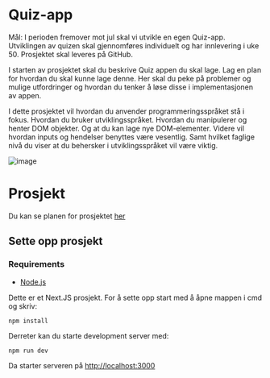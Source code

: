 # Quiz-app

Mål: I perioden fremover mot jul skal vi utvikle en egen Quiz-app. Utviklingen av quizen skal gjennomføres individuelt og har innlevering i uke 50.
Prosjektet skal leveres på GitHub.

I starten av prosjektet skal du beskrive Quiz appen du skal lage. Lag en plan for hvordan du skal kunne lage denne. Her skal du peke på problemer og mulige utfordringer og hvordan du tenker å løse disse i implementasjonen av appen.

I dette prosjektet vil hvordan du anvender programmeringsspråket stå i fokus.
Hvordan du bruker utviklingsspråket. Hvordan du manipulerer og henter DOM objekter. Og at du kan lage nye DOM-elementer. Videre vil hvordan inputs og hendelser benyttes være vesentlig. Samt hvilket faglige nivå du viser at du behersker i utviklingsspråket vil være viktig.

![image](https://user-images.githubusercontent.com/8614145/205267181-51408e62-3984-47bd-82af-f3aee883a918.png)

# Prosjekt

Du kan se planen for prosjektet [her](https://github.com/KindCoder-no/quiz-app-school-project/quiz-app-KindCoder-no/blob/main/PLAN.md)

## Sette opp prosjekt

### Requirements

- [Node.js](https://nodejs.org/en/)

Dette er et Next.JS prosjekt. For å sette opp start med å åpne mappen i cmd og skriv:

```
npm install
```

Derreter kan du starte development server med:

```
npm run dev
```

Da starter serveren på [http://localhost:3000](http://localhost:3000)
